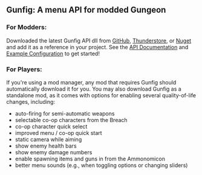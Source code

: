 ## Gunfig: A menu API for modded Gungeon

### For Modders:

Downloaded the latest Gunfig API dll from [GitHub](https://github.com/pcrain/Gunfig/releases), [Thunderstore](https://enter-the-gungeon.thunderstore.io/package/CaptainPretzel/Gunfig/), or [Nuget](https://www.nuget.org/packages/EtG.Gunfiguration) and add it as a reference in your project. See the [API Documentation](https://github.com/pcrain/Gunfig/blob/master/src/Gunfig/GunfigAPI.cs) and [Example Configuration](https://github.com/pcrain/Gunfig/blob/master/src/DefaultConfigs/QoLConfig.cs) to get started!

### For Players:

If you're using a mod manager, any mod that requires Gunfig should automatically download it for you. You may also download Gunfig as a standalone mod, as it comes with options for enabling several quality-of-life changes, including:

  + auto-firing for semi-automatic weapons
  + selectable co-op characters from the Breach
  + co-op character quick select
  + improved menu / co-op quick start
  + static camera while aiming
  + show enemy health bars
  + show enemy damage numbers
  + enable spawning items and guns in from the Ammonomicon
  + better menu sounds (e.g., when toggling options or changing sliders)
  
